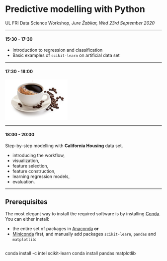# Predictive modelling with Python
UL FRI Data Science Workshop, *Jure Žabkar, Wed 23rd September 2020*

---

#### 15:30 - 17:30
- Introduction to regression and classification
- Basic examples of `scikit-learn` on artificial data set

---

#### 17:30 - 18:00
![Coffee break](coffee.png)

---

#### 18:00 - 20:00
Step-by-step modelling with **California Housing** data set.
- introducing the workflow,
- visualization,
- feature selection,
- feature construction,
- learning regression models,
- evaluation.

---

## Prerequisites

The most elegant way to install the required software is by installing [Conda](https://docs.conda.io/en/latest/). You can either install:
* the entire set of packages in [Anaconda](https://conda.io/projects/conda/en/latest/user-guide/install/index.html) **or**
* [Miniconda](https://docs.conda.io/en/latest/miniconda.html) first, and manually add packages `scikit-learn`, `pandas` and `matplotlib`:
  ```
conda install -c intel scikit-learn
conda install pandas matplotlib
  ```
